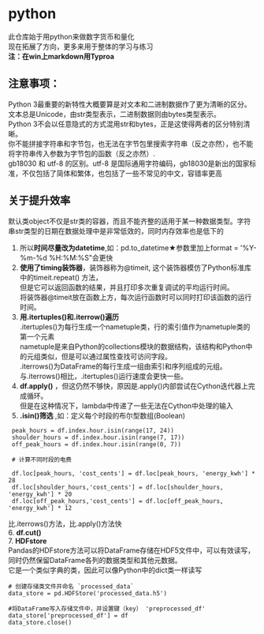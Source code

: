 # python
此仓库始于用python来做数字货币和量化  
现在拓展了方向，更多来用于整体的学习与练习  
**注：在win上markdown用Typroa**

## 注意事项：
Python 3最重要的新特性大概要算是对文本和二进制数据作了更为清晰的区分。文本总是Unicode，由str类型表示，二进制数据则由bytes类型表示。  
Python 3不会以任意隐式的方式混用str和bytes，正是这使得两者的区分特别清晰。  
你不能拼接字符串和字节包，也无法在字节包里搜索字符串（反之亦然），也不能将字符串传入参数为字节包的函数（反之亦然）.  
gb18030 和 utf-8 的区别。utf-8 是国际通用字符编码，gb18030是新出的国家标准，不仅包括了简体和繁体，也包括了一些不常见的中文，容错率更高

## 关于提升效率
默认类object不仅是str类的容器，而且不能齐整的适用于某一种数据类型。字符串str类型的日期在数据处理中是非常低效的，同时内存效率也是低下的  
1. 所以**时间尽量改为datetime**,如：pd.to_datetime★参数里加上format = '%Y-%m-%d %H:%M:%S"会更快
2. **使用了timing装饰器**，装饰器称为@timeit, 这个装饰器模仿了Python标准库中的timeit.repeat() 方法，  
   但是它可以返回函数的结果，并且打印多次重复调试的平均运行时间。  
   将装饰器@timeit放在函数上方，每次运行函数时可以同时打印该函数的运行时间。  
3. **用.itertuples()和.iterrow()遍历**  
   .itertuples()为每行生成一个nametuple类，行的索引值作为nametuple类的第一个元素  
   nametuple是来自Python的collections模块的数据结构，该结构和Python中的元组类似，但是可以通过属性查找可访问字段。  
   .iterrows()为DataFrame的每行生成一组由索引和序列组成的元组。  
   与.iterrows()相比，.itertuples()运行速度会更快一些。
4. **df.apply()** ，但这仍然不够快，原因是.apply()内部尝试在Cython迭代器上完成循环。  
   但是在这种情况下，lambda中传递了一些无法在Cython中处理的输入  
5. **.isin()筛选** ,如：定义每个时段的布尔型数组(Boolean)  

 ``` 
  peak_hours = df.index.hour.isin(range(17, 24))  
  shoulder_hours = df.index.hour.isin(range(7, 17))
  off_peak_hours = df.index.hour.isin(range(0, 7)) 

  # 计算不同时段的电费  

  df.loc[peak_hours, 'cost_cents'] = df.loc[peak_hours, 'energy_kwh'] * 28
  df.loc[shoulder_hours,'cost_cents'] = df.loc[shoulder_hours, 'energy_kwh'] * 20
  df.loc[off_peak_hours,'cost_cents'] = df.loc[off_peak_hours, 'energy_kwh'] * 12

  ```
   比.iterrows()方法，比.apply()方法快  
6. **df.cut()**  
7. **HDFstore**  
   Pandas的HDFstore方法可以将DataFrame存储在HDF5文件中，可以有效读写，同时仍然保留DataFrame各列的数据类型和其他元数据。  
   它是一个类似字典的类，因此可以像Python中的dict类一样读写
   
   ```
   # 创建存储类文件并命名 `processed_data`
   data_store = pd.HDFStore('processed_data.h5')

   #将DataFrame写入存储文件中，并设置键（key） 'preprocessed_df'
   data_store['preprocessed_df'] = df
   data_store.close()
   ```
   
